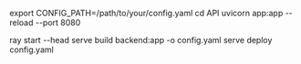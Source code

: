 export CONFIG_PATH=/path/to/your/config.yaml
cd API
uvicorn app:app --reload --port 8080

ray start --head
serve build backend:app -o config.yaml
serve deploy config.yaml
